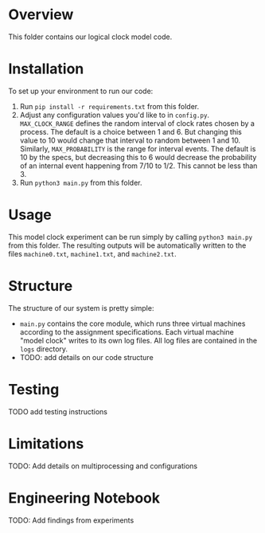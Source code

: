 # Overview
This folder contains our logical clock model code.

# Installation
To set up your environment to run our code:
1) Run `pip install -r requirements.txt` from this folder. 
2) Adjust any configuration values you'd like to in `config.py`. `MAX_CLOCK_RANGE` defines the random interval of clock rates chosen by a process. The default is a choice between 1 and 6. But changing this value to 10 would change that interval to random between 1 and 10. Similarly, `MAX_PROBABILITY` is the range for interval events. The default is 10 by the specs, but decreasing this to 6 would decrease the probability of an internal event happening from 7/10 to 1/2. This cannot be less than 3. 
2) Run `python3 main.py` from this folder.

# Usage

This model clock experiment can be run simply by calling `python3 main.py` from this folder. The resulting outputs will be automatically written to the files `machine0.txt`, `machine1.txt`, and `machine2.txt`. 

# Structure

The structure of our system is pretty simple:
- `main.py` contains the core module, which runs three virtual machines according to the assignment specifications. Each virtual machine "model clock" writes to its own log files. All log files are contained in the `logs` directory. 
- TODO: add details on our code structure

# Testing

TODO add testing instructions

# Limitations

TODO: Add details on multiprocessing and configurations

# Engineering Notebook

TODO: Add findings from experiments
